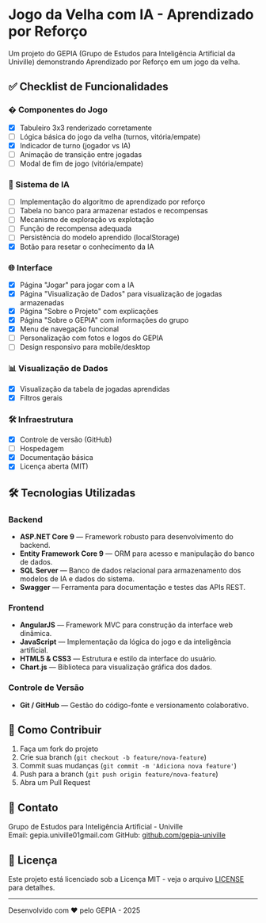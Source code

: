 # Jogo da Velha com IA - Aprendizado por Reforço

Um projeto do GEPIA (Grupo de Estudos para Inteligência Artificial da Univille) demonstrando Aprendizado por Reforço em um jogo da velha.

## ✅ Checklist de Funcionalidades

### � Componentes do Jogo
- [X] Tabuleiro 3x3 renderizado corretamente
- [ ] Lógica básica do jogo da velha (turnos, vitória/empate)
- [X] Indicador de turno (jogador vs IA)
- [ ] Animação de transição entre jogadas
- [ ] Modal de fim de jogo (vitória/empate)

### 🤖 Sistema de IA
- [ ] Implementação do algoritmo de aprendizado por reforço
- [ ] Tabela no banco para armazenar estados e recompensas
- [ ] Mecanismo de exploração vs explotação
- [ ] Função de recompensa adequada
- [ ] Persistência do modelo aprendido (localStorage)
- [X] Botão para resetar o conhecimento da IA

### 🌐 Interface
- [X] Página "Jogar" para jogar com a IA
- [X] Página "Visualização de Dados" para visualização de jogadas armazenadas
- [X] Página "Sobre o Projeto" com explicações
- [X] Página "Sobre o GEPIA" com informações do grupo
- [X] Menu de navegação funcional
- [ ] Personalização com fotos e logos do GEPIA
- [ ] Design responsivo para mobile/desktop

### 📊 Visualização de Dados
- [X] Visualização da tabela de jogadas aprendidas
- [X] Filtros gerais

### 🛠️ Infraestrutura
- [X] Controle de versão (GitHub)
- [ ] Hospedagem
- [X] Documentação básica
- [X] Licença aberta (MIT)

## 🛠️ Tecnologias Utilizadas

### Backend
- **ASP.NET Core 9** — Framework robusto para desenvolvimento do backend.
- **Entity Framework Core 9** — ORM para acesso e manipulação do banco de dados.
- **SQL Server** — Banco de dados relacional para armazenamento dos modelos de IA e dados do sistema.
- **Swagger** — Ferramenta para documentação e testes das APIs REST.

### Frontend
- **AngularJS** — Framework MVC para construção da interface web dinâmica.
- **JavaScript** — Implementação da lógica do jogo e da inteligência artificial.
- **HTML5 & CSS3** — Estrutura e estilo da interface do usuário.
- **Chart.js** — Biblioteca para visualização gráfica dos dados.

### Controle de Versão
- **Git / GitHub** — Gestão do código-fonte e versionamento colaborativo.

## 🤝 Como Contribuir

1. Faça um fork do projeto
2. Crie sua branch (`git checkout -b feature/nova-feature`)
3. Commit suas mudanças (`git commit -m 'Adiciona nova feature'`)
4. Push para a branch (`git push origin feature/nova-feature`)
5. Abra um Pull Request

## 📧 Contato

Grupo de Estudos para Inteligência Artificial - Univille  
Email: gepia.univille01gmail.com
GitHub: [github.com/gepia-univille](https://github.com/GepiaUniville)

## 📄 Licença

Este projeto está licenciado sob a Licença MIT - veja o arquivo [LICENSE](LICENSE) para detalhes.

---

Desenvolvido com ❤️ pelo GEPIA - 2025
